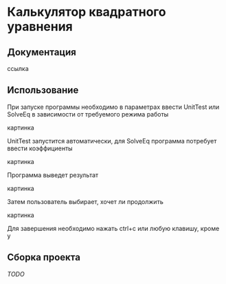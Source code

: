 # Калькулятор квадратного уравнения

## Документация

ссылка

## Использование

При запуске программы необходимо в параметрах ввести UnitTest или SolveEq в зависимости от требуемого режима работы

картинка

UnitTest запустится автоматически, для SolveEq программа потребует ввести коэффициенты

картинка

Программа выведет результат

картинка

Затем пользователь выбирает, хочет ли продолжить

картинка

Для завершения необходимо нажать ctrl+c или любую клавишу, кроме y

## Сборка проекта
*TODO*
